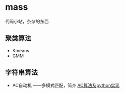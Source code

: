 # mass
代码小站，杂杂的东西

## 聚类算法

- Kmeans
- GMM

## 字符串算法

- AC自动机 ——多模式匹配，简介 [AC算法及python实现](http://superzhang.site/blog/AC-algorithm-and-its-python-implementation/)
